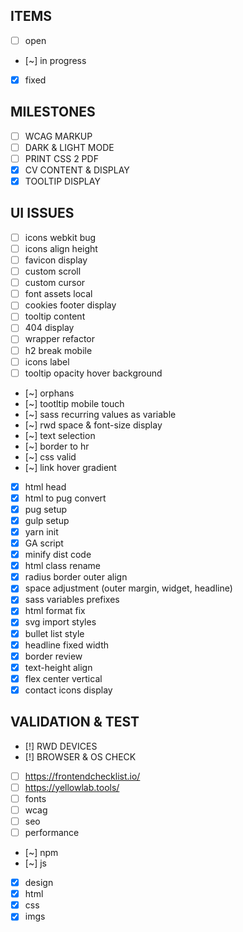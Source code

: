 ## ITEMS

- [ ] open
- [~] in progress
- [x] fixed

## MILESTONES

- [ ] WCAG MARKUP
- [ ] DARK & LIGHT MODE
- [ ] PRINT CSS 2 PDF
- [x] CV CONTENT & DISPLAY
- [x] TOOLTIP DISPLAY

## UI ISSUES

- [ ] icons webkit bug
- [ ] icons align height
- [ ] favicon display
- [ ] custom scroll
- [ ] custom cursor
- [ ] font assets local
- [ ] cookies footer display
- [ ] tooltip content
- [ ] 404 display
- [ ] wrapper refactor
- [ ] h2 break mobile
- [ ] icons label
- [ ] tooltip opacity hover background
- [~] orphans
- [~] tootltip mobile touch
- [~] sass recurring values as variable
- [~] rwd space & font-size display
- [~] text selection
- [~] border to hr
- [~] css valid
- [~] link hover gradient
- [x] html head
- [x] html to pug convert
- [x] pug setup
- [x] gulp setup
- [x] yarn init
- [x] GA script
- [x] minify dist code
- [x] html class rename
- [x] radius border outer align
- [x] space adjustment (outer margin, widget, headline)
- [x] sass variables prefixes
- [x] html format fix
- [x] svg import styles
- [x] bullet list style
- [x] headline fixed width
- [x] border review
- [x] text-height align
- [x] flex center vertical
- [x] contact icons display

## VALIDATION & TEST

- [!] RWD DEVICES
- [!] BROWSER & OS CHECK
- [ ] https://frontendchecklist.io/
- [ ] https://yellowlab.tools/
- [ ] fonts
- [ ] wcag
- [ ] seo
- [ ] performance
- [~] npm
- [~] js
- [x] design
- [x] html
- [x] css
- [x] imgs